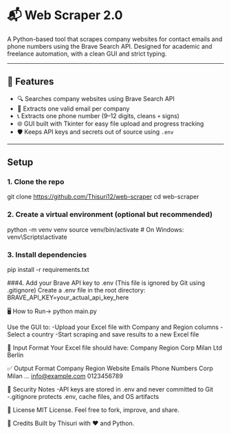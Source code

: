 # 📬 Web Scraper 2.0

A Python-based tool that scrapes company websites for contact emails and phone numbers using the Brave Search API. Designed for academic and freelance automation, with a clean GUI and strict typing.

---

## 🚀 Features

- 🔍 Searches company websites using Brave Search API
- 📧 Extracts one valid email per company
- 📞 Extracts one phone number (9–12 digits, cleans `+` signs)
- 🌐 GUI built with Tkinter for easy file upload and progress tracking
- 🛡️ Keeps API keys and secrets out of source using `.env`

---

## Setup

### 1. Clone the repo

git clone https://github.com/Thisuri12/web-scraper
cd web-scraper

### 2. Create a virtual environment (optional but recommended)

python -m venv venv
source venv/bin/activate # On Windows: venv\Scripts\activate

### 3. Install dependencies

pip install -r requirements.txt

###4. Add your Brave API key to .env (This file is ignored by Git using .gitignore)
Create a .env file in the root directory:
BRAVE_API_KEY=your_actual_api_key_here

🖥️ How to Run-> python main.py

Use the GUI to:
-Upload your Excel file with Company and Region columns
-Select a country
-Start scraping and save results to a new Excel file

📁 Input Format
Your Excel file should have:
Company Region
Corp Milan
Ltd Berlin

✅ Output Format
Company Region Website Emails Phone Numbers
Corp Milan ... info@example.com 0123456789

🔐 Security Notes
-API keys are stored in .env and never committed to Git
-.gitignore protects .env, cache files, and OS artifacts

📄 License
MIT License. Feel free to fork, improve, and share.

🙌 Credits
Built by Thisuri with ❤️ and Python.
